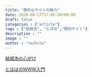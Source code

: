 ```yaml
---
title: "静的なサイトの魅力"
date: 2020-08-17T17:05:30+09:00
draft: false
categories : ["article"]
tags : ["結城浩", "とほほ","静的サイト"]
description : ""
image : ""
author : "rashita"
---
```



[結城浩の心がけ](https://www.hyuki.com/writing/)

[とほほのＷＷＷ入門](http://www.tohoho-web.com/www.htm)